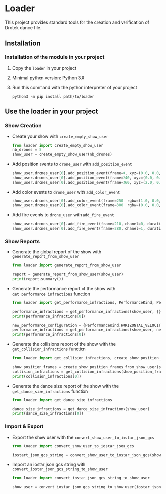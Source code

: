# Loader

This project provides standard tools for the creation and verification of Drotek dance file.

## Installation

### Installation of the module in your project

1. Copy the `loader` in your project
1. Minimal python version: Python 3.8
1. Run this command with the python interpreter of your project

   ```console
   python3 -m pip install path/to/loader
   ```

## Use the loader in your project

### Show Creation

- Create your show with `create_empty_show_user`

  ```python
  from loader import create_empty_show_user
  nb_drones = 5
  show_user = create_empty_show_user(nb_drones)
  ```

- Add position events to `drone_user` with `add_position_event`

  ```python
  show_user.drones_user[0].add_position_event(frame=0, xyz=(0.0, 0.0, 0.0))
  show_user.drones_user[0].add_position_event(frame=240, xyz=(0.0, 0.0, 10.0))
  show_user.drones_user[0].add_position_event(frame=360, xyz=(2.0, 0.0, 10.0))
  ```

- Add color events to `drone_user` with `add_color_event`

  ```python
  show_user.drones_user[0].add_color_event(frame=250, rgbw=(1.0, 0.0, 0.0, 0.0))
  show_user.drones_user[0].add_color_event(frame=300, rgbw=(0.0, 0.0, 1.0, 0.0))
  ```

- Add fire events to `drone_user` with `add_fire_event`

  ```python
  show_user.drones_user[0].add_fire_event(frame=210, chanel=0, duration_frame=0)
  show_user.drones_user[0].add_fire_event(frame=280, chanel=1, duration_frame=0)
  ```

### Show Reports

- Generate the global report of the show with `generate_report_from_show_user`

  ```python
  from loader import generate_report_from_show_user

  report = generate_report_from_show_user(show_user)
  print(report.summary())
  ```

- Generate the performance report of the show with `get_performance_infractions` function

  ```python
  from loader import get_performance_infractions, PerformanceKind, PerformanceRange

  performance_infractions = get_performance_infractions(show_user, {})
  print(performance_infractions[0])

  new_performance_configuration = {PerformanceKind.HORIZONTAL_VELOCITY: PerformanceRange(3.0)}
  performance_infractions = get_performance_infractions(show_user, new_performance_configuration)
  print(performance_infractions[0])
  ```

- Generate the collisions report of the show with the `get_collision_infractions` function

  ```python
  from loader import get_collision_infractions, create_show_position_frames_from_show_user

  show_position_frames = create_show_position_frames_from_show_user(show_user)
  collision_infractions = get_collision_infractions(show_position_frames)
  print(collision_infractions[0])
  ```

- Generate the dance size report of the show with the `get_dance_size_infractions`
  function

  ```python
  from loader import get_dance_size_infractions

  dance_size_infractions = get_dance_size_infractions(show_user)
  print(dance_size_infractions[0])
  ```

### Import & Export

- Export the show user with the `convert_show_user_to_iostar_json_gcs`

  ```python
  from loader import convert_show_user_to_iostar_json_gcs

  iostart_json_gcs_string = convert_show_user_to_iostar_json_gcs(show_user)
  ```

- Import an iostar json gcs string with `convert_iostar_json_gcs_string_to_show_user`

  ```python
  from loader import convert_iostar_json_gcs_string_to_show_user

  show_user = convert_iostar_json_gcs_string_to_show_user(iostar_json_gcs_string)
  ```
